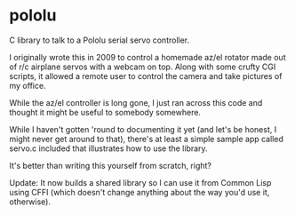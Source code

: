 # pololu
C library to talk to a Pololu serial servo controller.

I originally wrote this in 2009 to control a homemade az/el rotator
made out of r/c airplane servos with a webcam on top. Along with some
crufty CGI scripts, it allowed a remote user to control the camera and
take pictures of my office.

While the az/el controller is long gone, I just ran across this code
and thought it might be useful to somebody somewhere.

While I haven't gotten 'round to documenting it yet (and let's be
honest, I might never get around to that), there's at least a simple
sample app called servo.c included that illustrates how to use the
library.

It's better than writing this yourself from scratch, right?

Update: It now builds a shared library so I can use it from Common
Lisp using CFFI (which doesn't change anything about the way you'd use
it, otherwise).
